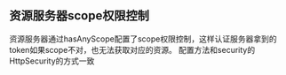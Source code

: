 ## 资源服务器scope权限控制

资源服务器通过hasAnyScope配置了scope权限控制，这样认证服务器拿到的token如果scope不对，也无法获取对应的资源。
配置方法和security的HttpSecurity的方式一致